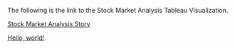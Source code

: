 The following is the link to the Stock Market Analysis Tableau Visualization.

[Stock Market Analysis Story](https://public.tableau.com/app/profile/tham.jay.shen/viz/StockMarketAnalysis_16577688695320/Story1)


<a href="[https://public.tableau.com/app/profile/tham.jay.shen/viz/StockMarketAnalysis_16577688695320/Story1/]" target="_blank">Hello, world!</a>.
